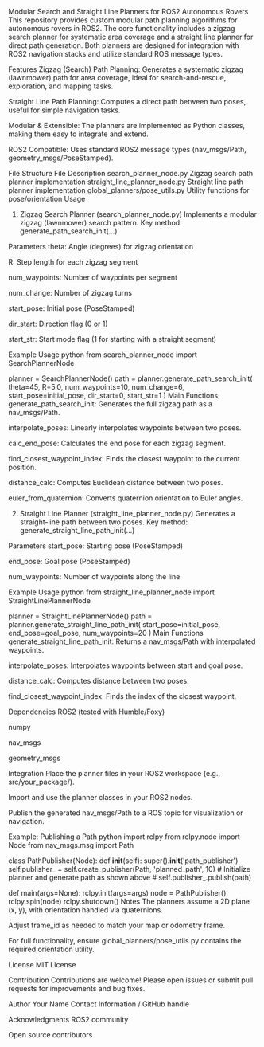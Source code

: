 Modular Search and Straight Line Planners for ROS2 Autonomous Rovers
This repository provides custom modular path planning algorithms for autonomous rovers in ROS2. The core functionality includes a zigzag search planner for systematic area coverage and a straight line planner for direct path generation. Both planners are designed for integration with ROS2 navigation stacks and utilize standard ROS message types.

Features
Zigzag (Search) Path Planning:
Generates a systematic zigzag (lawnmower) path for area coverage, ideal for search-and-rescue, exploration, and mapping tasks.

Straight Line Path Planning:
Computes a direct path between two poses, useful for simple navigation tasks.

Modular & Extensible:
The planners are implemented as Python classes, making them easy to integrate and extend.

ROS2 Compatible:
Uses standard ROS2 message types (nav_msgs/Path, geometry_msgs/PoseStamped).

File Structure
File	Description
search_planner_node.py	Zigzag search path planner implementation
straight_line_planner_node.py	Straight line path planner implementation
global_planners/pose_utils.py	Utility functions for pose/orientation
Usage
1. Zigzag Search Planner (search_planner_node.py)
Implements a modular zigzag (lawnmower) search pattern.
Key method: generate_path_search_init(...)

Parameters
theta: Angle (degrees) for zigzag orientation

R: Step length for each zigzag segment

num_waypoints: Number of waypoints per segment

num_change: Number of zigzag turns

start_pose: Initial pose (PoseStamped)

dir_start: Direction flag (0 or 1)

start_str: Start mode flag (1 for starting with a straight segment)

Example Usage
python
from search_planner_node import SearchPlannerNode

planner = SearchPlannerNode()
path = planner.generate_path_search_init(
    theta=45,
    R=5.0,
    num_waypoints=10,
    num_change=6,
    start_pose=initial_pose,
    dir_start=0,
    start_str=1
)
Main Functions
generate_path_search_init: Generates the full zigzag path as a nav_msgs/Path.

interpolate_poses: Linearly interpolates waypoints between two poses.

calc_end_pose: Calculates the end pose for each zigzag segment.

find_closest_waypoint_index: Finds the closest waypoint to the current position.

distance_calc: Computes Euclidean distance between two poses.

euler_from_quaternion: Converts quaternion orientation to Euler angles.

2. Straight Line Planner (straight_line_planner_node.py)
Generates a straight-line path between two poses.
Key method: generate_straight_line_path_init(...)

Parameters
start_pose: Starting pose (PoseStamped)

end_pose: Goal pose (PoseStamped)

num_waypoints: Number of waypoints along the line

Example Usage
python
from straight_line_planner_node import StraightLinePlannerNode

planner = StraightLinePlannerNode()
path = planner.generate_straight_line_path_init(
    start_pose=initial_pose,
    end_pose=goal_pose,
    num_waypoints=20
)
Main Functions
generate_straight_line_path_init: Returns a nav_msgs/Path with interpolated waypoints.

interpolate_poses: Interpolates waypoints between start and goal pose.

distance_calc: Computes distance between two poses.

find_closest_waypoint_index: Finds the index of the closest waypoint.

Dependencies
ROS2 (tested with Humble/Foxy)

numpy

nav_msgs

geometry_msgs

Integration
Place the planner files in your ROS2 workspace (e.g., src/your_package/).

Import and use the planner classes in your ROS2 nodes.

Publish the generated nav_msgs/Path to a ROS topic for visualization or navigation.

Example: Publishing a Path
python
import rclpy
from rclpy.node import Node
from nav_msgs.msg import Path

class PathPublisher(Node):
    def __init__(self):
        super().__init__('path_publisher')
        self.publisher_ = self.create_publisher(Path, 'planned_path', 10)
        # Initialize planner and generate path as shown above
        # self.publisher_.publish(path)

def main(args=None):
    rclpy.init(args=args)
    node = PathPublisher()
    rclpy.spin(node)
    rclpy.shutdown()
Notes
The planners assume a 2D plane (x, y), with orientation handled via quaternions.

Adjust frame_id as needed to match your map or odometry frame.

For full functionality, ensure global_planners/pose_utils.py contains the required orientation utility.

License
MIT License

Contribution
Contributions are welcome! Please open issues or submit pull requests for improvements and bug fixes.

Author
Your Name
Contact Information / GitHub handle

Acknowledgments
ROS2 community

Open source contributors

